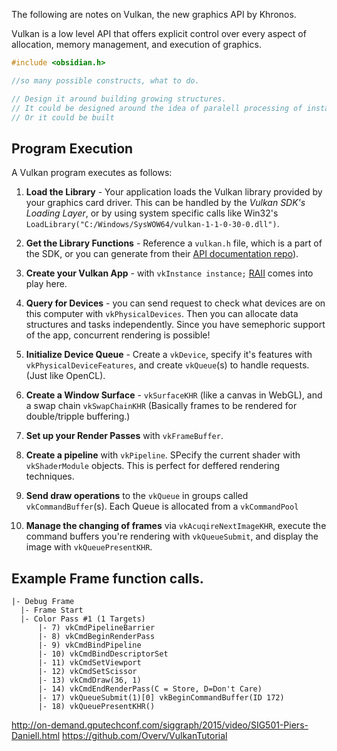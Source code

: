 The following are notes on Vulkan, the new graphics API by Khronos.

Vulkan is a low level API that offers explicit control over every aspect of allocation, memory management, and execution of graphics.

```cpp
#include <obsidian.h>

//so many possible constructs, what to do.

// Design it around building growing structures.
// It could be designed around the idea of paralell processing of instances that feature a render function.
// Or it could be built
```

## Program Execution

A Vulkan program executes as follows:

1. **Load the Library** - Your application loads the Vulkan library provided by your graphics card driver. This can be handled by the *Vulkan SDK's Loading Layer*, or by using system specific calls like Win32's `LoadLibrary("C:/Windows/SysWOW64/vulkan-1-1-0-30-0.dll")`.

2. **Get the Library Functions** - Reference a `vulkan.h` file, which is a part of the SDK, or you can generate  from their [API documentation repo](https://github.com/KhronosGroup/Vulkan-Docs)).

1. **Create your Vulkan App** - with `vkInstance instance;` [RAII](https://en.wikipedia.org/wiki/Resource_Acquisition_Is_Initialization) comes into play here.

2. **Query for Devices** - you can send request to check what devices are on this computer with `vkPhysicalDevices`. Then you can allocate data structures and tasks independently. Since you have semephoric support of the app, concurrent rendering is possible!

3. **Initialize Device Queue** - Create a `vkDevice`, specify it's features with `vkPhysicalDeviceFeatures`, and create `vkQueue`(s) to handle requests. (Just like OpenCL).

4. **Create a Window Surface** - `vkSurfaceKHR` (like a canvas in WebGL), and a swap chain `vkSwapChainKHR` (Basically frames to be rendered for double/tripple buffering.)

5. **Set up your Render Passes** with `vkFrameBuffer`.

6. **Create a pipeline** with `vkPipeline`. SPecify the current shader with `vkShaderModule` objects. This is perfect for deffered rendering techniques.

7. **Send draw operations** to the `vkQueue` in groups called `vkCommandBuffer`(s). Each Queue is allocated from a `vkCommandPool`

8. **Manage the changing of frames** via `vkAcuqireNextImageKHR`, execute the command buffers you're rendering with `vkQueueSubmit`, and display the image with `vkQueuePresentKHR`.

## Example Frame function calls.

```
|- Debug Frame
  |- Frame Start
  |- Color Pass #1 (1 Targets)
      |- 7) vkCmdPipelineBarrier
      |- 8) vkCmdBeginRenderPass
      |- 9) vkCmdBindPipeline
      |- 10) vkCmdBindDescriptorSet
      |- 11) vkCmdSetViewport
      |- 12) vkCmdSetScissor
      |- 13) vkCmdDraw(36, 1)
      |- 14) vkCmdEndRenderPass(C = Store, D=Don't Care)
      |- 17) vkQueueSubmit(1)[0] vkBeginCommandBuffer(ID 172)
      |- 18) vkQueuePresentKHR()
```

http://on-demand.gputechconf.com/siggraph/2015/video/SIG501-Piers-Daniell.html
https://github.com/Overv/VulkanTutorial
